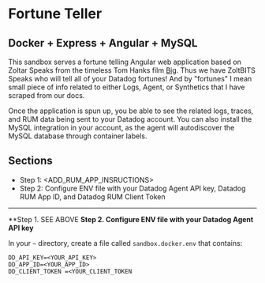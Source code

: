 # Fortune Teller

Docker + Express + Angular + MySQL
---
This sandbox serves a fortune telling Angular web application based on Zoltar Speaks from the timeless Tom Hanks film [Big](https://www.youtube.com/watch?v=Q6RK4479XD8).  Thus we have ZoltBITS Speaks who will tell all of your Datadog fortunes!  And by "fortunes" I mean small piece of info related to either Logs, Agent, or Synthetics that I have scraped from our docs.


Once the application is spun up, you be able to see the related logs, traces, and RUM data being sent to your Datadog account.  You can also install the MySQL integration in your account, as the agent will autodiscover the MySQL database through container labels.

## Sections
- Step 1: <ADD_RUM_APP_INSRUCTIONS>
- Step 2: Configure ENV file with your Datadog Agent API key, Datadog RUM App ID, and Datadog RUM Client Token
---
**Step 1.  SEE ABOVE
**Step 2.  Configure ENV file with your Datadog Agent API key**

In your ```~``` directory, create a file called ```sandbox.docker.env``` that contains:
```
DD_API_KEY=<YOUR_API_KEY>
DD_APP_ID=<YOUR_APP_ID>
DD_CLIENT_TOKEN =<YOUR_CLIENT_TOKEN

```
